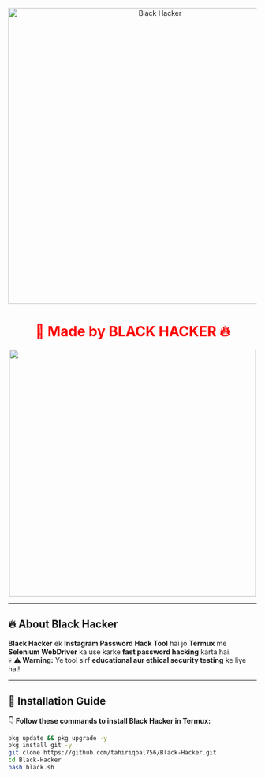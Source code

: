 <p align="center">
  <img src="https://raw.githubusercontent.com/tahiriqbal756/Black-Hacker/main/banner.png" alt="Black Hacker" width="600"/>
</p>

<h1 align="center">
  <span style="color: red;">🖤 Made by BLACK HACKER 🔥</span>
</h1>

<p align="center">
  <img src="https://raw.githubusercontent.com/tahiriqbal756/Black-Hacker/main/animation.gif" width="500"/>
</p>

---

## 🔥 **About Black Hacker**
**Black Hacker** ek **Instagram Password Hack Tool** hai jo **Termux** me **Selenium WebDriver** ka use karke **fast password hacking** karta hai.  
💀 **⚠ Warning:** Ye tool sirf **educational aur ethical security testing** ke liye hai!  

---

## 🚀 **Installation Guide**
👇 **Follow these commands to install Black Hacker in Termux:**

```bash
pkg update && pkg upgrade -y
pkg install git -y
git clone https://github.com/tahiriqbal756/Black-Hacker.git
cd Black-Hacker
bash black.sh
